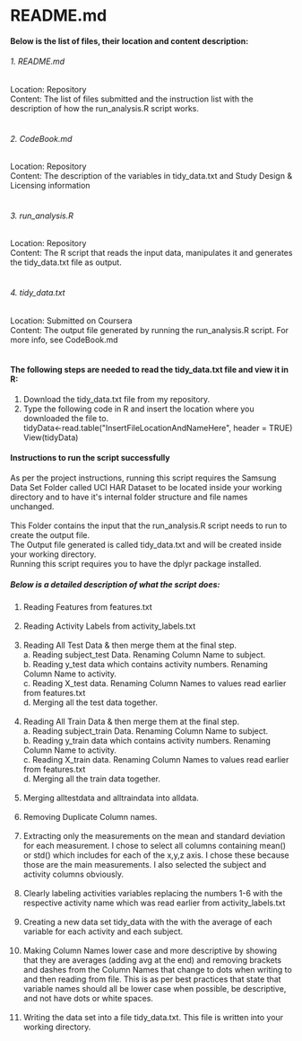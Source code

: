 # README.md

#### Below is the list of files, their location and content description:

###### 1. README.md <br />
Location: Repository <br />
Content: The list of files submitted and the instruction list with the description of how the run_analysis.R script works. <br /><br />

###### 2. CodeBook.md <br />
Location: Repository <br />
Content: The description of the variables in tidy_data.txt and Study Design & Licensing information <br /><br />

###### 3. run_analysis.R <br />

Location: Repository <br />
Content: The R script that reads the input data, manipulates it and generates the tidy_data.txt file as output. <br /><br />

###### 4. tidy_data.txt <br />

Location: Submitted on Coursera <br />
Content: The output file generated by running the run_analysis.R script. For more info, see CodeBook.md <br /><br />

#### The following steps are needed to read the tidy_data.txt file and view it in R: <br />

1. Download the tidy_data.txt file from my repository. <br />
2. Type the following code in R and insert the location where you downloaded the file to. <br />
tidyData<-read.table("InsertFileLocationAndNameHere", header = TRUE)  <br />
View(tidyData) <br />

#### Instructions to run the script successfully

As per the project instructions, running this script requires the Samsung Data Set Folder called UCI HAR Dataset to be located inside your working directory and to have it's internal folder structure and file names unchanged. <br /> <br />
This Folder contains the input that the run_analysis.R script needs to run to create the output file. <br />
The Output file generated is called tidy_data.txt and will be created inside your working directory.<br />
Running this script requires you to have the dplyr package installed.<br />

##### Below is a detailed description of what the script does: <br />

1. Reading Features from features.txt <br /><br />
2. Reading Activity Labels from activity_labels.txt <br /><br />
3. Reading All Test Data & then merge them at the final step. <br />
  a. Reading subject_test Data. Renaming Column Name to subject. <br />
  b. Reading y_test data which contains activity numbers. Renaming Column Name to activity. <br />
  c. Reading X_test data. Renaming Column Names to values read earlier from features.txt       
  d. Merging all the test data together. <br /><br />
4. Reading All Train Data & then merge them at the final step. <br />
  a. Reading subject_train Data. Renaming Column Name to subject. <br />
  b. Reading y_train data which contains activity numbers. Renaming Column Name to activity. <br />
  c. Reading X_train data. Renaming Column Names to values read earlier from features.txt <br />
  d. Merging all the train data together. <br /><br />
5. Merging alltestdata and alltraindata into alldata. <br /><br />
6. Removing Duplicate Column names. <br /><br />
7. Extracting only the measurements on the mean and standard deviation for each measurement. I chose to select all columns containing mean() or std() which includes for each of the x,y,z axis. I chose these because those are the main measurements. I also selected the subject and activity columns obviously. <br /><br />
8. Clearly labeling activities variables replacing the numbers 1-6 with the respective activity name which was read earlier from activity_labels.txt <br /><br />
9. Creating a new data set tidy_data with the with the average of each variable for each activity and each subject. <br /><br />
10. Making Column Names lower case and more descriptive by showing that they are averages (adding avg at the end) and removing brackets and dashes from the Column Names that change to dots when writing to and then reading from file. This is as per best practices that state that variable names should all be lower case when possible, be descriptive, and not have dots or white spaces.<br /><br />
11. Writing the data set into a file tidy_data.txt. This file is written into your working directory. <br /><br />
